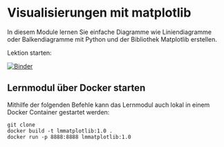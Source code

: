 # Visualisierungen mit matplotlib
In diesem Module lernen Sie einfache Diagramme wie Liniendiagramme oder Balkendiagramme mit Python und der Bibliothek Matplotlib erstellen.


Lektion starten: 

[![Binder](https://mybinder.org/badge_logo.svg)](https://mybinder.org/v2/git/https%3A%2F%2Fprojectbase.medien.hs-duesseldorf.de%2Feild.nrw-module%2Fmatplotlib/master?filepath=index.ipynb)

## Lernmodul über Docker starten

Mithilfe der folgenden Befehle kann das Lernmodul auch lokal in einem Docker Container gestartet werden:

```
git clone 
docker build -t lmmatplotlib:1.0 .
docker run -p 8888:8888 lmmatplotlib:1.0
```

